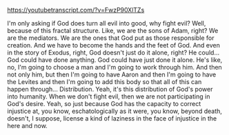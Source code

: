 https://youtubetranscript.com/?v=FwzP90XlTZs

 I'm only asking if God does turn all evil into good, why fight evil? Well, because of this fractal structure. Like, we are the sons of Adam, right? We are the mediators. We are the ones that God put as those responsible for creation. And we have to become the hands and the feet of God. And even in the story of Exodus, right, God doesn't just do it alone, right? He could... God could have done anything. God could have just done it alone. He's like, no, I'm going to choose a man and I'm going to work through him. And then not only him, but then I'm going to have Aaron and then I'm going to have the Levites and then I'm going to add this body so that all of this can happen through... Distribution. Yeah, it's this distribution of God's power into humanity. When we don't fight evil, then we are not participating in God's desire. Yeah, so just because God has the capacity to correct injustice at, you know, eschatologically as it were, you know, beyond death, doesn't, I suppose, license a kind of laziness in the face of injustice in the here and now.